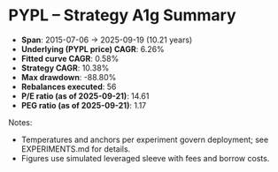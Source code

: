 # PYPL – Strategy A1g Summary

- **Span**: 2015-07-06 → 2025-09-19 (10.21 years)
- **Underlying (PYPL price) CAGR**: 6.26%
- **Fitted curve CAGR**: 0.58%
- **Strategy CAGR**: 10.38%
- **Max drawdown**: -88.80%
- **Rebalances executed**: 56
- **P/E ratio (as of 2025-09-21)**: 14.61
- **PEG ratio (as of 2025-09-21)**: 1.17

Notes:

- Temperatures and anchors per experiment govern deployment; see EXPERIMENTS.md for details.
- Figures use simulated leveraged sleeve with fees and borrow costs.

